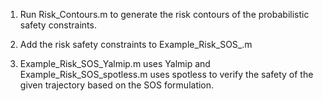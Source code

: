 
1. Run Risk_Contours.m to generate the risk contours of the probabilistic safety constraints.

2. Add the risk safety constraints to Example_Risk_SOS_.m

3. Example_Risk_SOS_Yalmip.m uses Yalmip and Example_Risk_SOS_spotless.m uses spotless to verify the safety of the given trajectory based on the SOS formulation.
